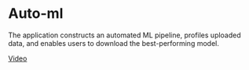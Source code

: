 # Auto-ml
The application constructs an automated ML pipeline, profiles uploaded data, and enables users to download the best-performing model.

[Video](https://github.com/doyinsolamiolaoye/Auto-ml/blob/main/Screen%20Recording%202023-08-08%20at%207.37.12%20AM.mov)
